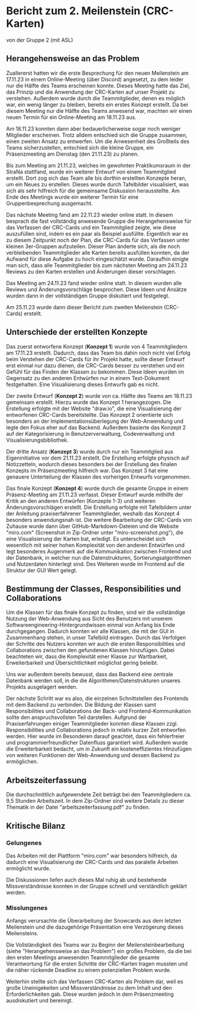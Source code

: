 # Bericht zum 2. Meilenstein (CRC-Karten)
von der Gruppe 2 (mit ASL)

## Herangehensweise an das Problem
<p>Zuallererst hatten wir die erste Besprechung für den neuen Meilenstein am 17.11.23 in einem Online-Meeting (über Discord) angesetzt, zu dem leider nur die Hälfte des Teams erscheinen konnte. Dieses Meeting hatte das Ziel, das Prinzip und die Anwendung der CRC-Karten auf unser Projekt zu verstehen. Außerdem wurde durch die Teammitglieder, denen es möglich war, ein wenig länger zu bleiben, bereits ein erstes Konzept erstellt. Da bei diesem Meeting nur die Hälfte des Teams anwesend war, machten wir einen neuen Termin für ein Online-Meeting am 18.11.23 aus.</p>
<p>Am 18.11.23 konnten dann aber bedauerlicherweise sogar noch weniger Mitglieder erscheinen. Trotz alldem entschied sich die Gruppe zusammen, einen zweiten Ansatz zu entwerfen. Um die Anwesenheit des Großteils des Teams sicherzustellen, entschied sich die kleine Gruppe, ein Präsenzmeeting am Dienstag (den 21.11.23) zu planen.</p>
<p>Bis zum Meeting am 21.11.23, welches im gewohnten Praktikumsraum in der StraNa stattfand, wurde ein weiterer Entwurf von einem Teammitglied erstellt. Dort zog sich das Team alle bis dorthin erstellten Konzepte heran, um ein Neues zu erstellen. Dieses wurde durch Tafelbilder visualisiert, was sich als sehr hilfreich für die gemeinsame Diskussion herausstellte. Am Ende des Meetings wurde ein weiterer Termin für eine Gruppenbesprechung ausgemacht.</p>
<p>Das nächste Meeting fand am 22.11.23 wieder online statt. In diesem besprach die fast vollständig anwesende Gruppe die Herangehensweise für das Verfassen der CRC-Cards und ein Teammitglied zeigte, wie diese auszufüllen sind, indem es ein paar als Beispiel ausfüllte. Eigentlich war es zu diesem Zeitpunkt noch der Plan, die CRC-Cards für das Verfassen unter kleinen 3er-Gruppen aufzuteilen. Dieser Plan änderte sich, als die noch verbleibenden Teammitglieder alle Karten bereits ausfüllen konnten, da der Aufwand für diese Aufgabe zu hoch eingeschätzt wurde. Daraufhin einigte man sich, dass alle Teammitglieder bis zum nächsten Meeting am 24.11.23 Reviews zu den Karten erstellen und Änderungen dieser vorschlagen.</p>
<p>Das Meeting am 24.11.23 fand wieder online statt. In diesem wurden alle Reviews und Änderungsvorschläge besprochen. Diese Ideen und Ansätze wurden dann in der vollständigen Gruppe diskutiert und festgelegt.</p>
<p>Am 25.11.23 wurde dann dieser Bericht zum zweiten Meilenstein (CRC-Cards) erstellt.</p>

## Unterschiede der erstellten Konzepte
<p>Das zuerst entworfene Konzept (<b>Konzept 1</b>) wurde von 4 Teammitgliedern am 17.11.23 erstellt. Dadurch, dass das Team bis dahin noch nicht viel Erfolg beim Verstehen der CRC-Cards für ihr Projekt hatte, sollte dieser Entwurf erst einmal nur dazu dienen, die CRC-Cards besser zu verstehen und ein Gefühl für das Finden der Klassen zu bekommen. Diese Ideen wurden im Gegensatz zu den anderen Entwürfen nur in einem Text-Dokument festgehalten. Eine Visualisierung dieses Entwurfs gab es nicht.</p>
<p>Der zweite Entwurf (<b>Konzept 2</b>) wurde von ca. Hälfte des Teams am 18.11.23 gemeinsam erstellt. Hierzu wurde das Konzept 1 herangezogen. Die Erstellung erfolgte mit der Website "draw.io", die eine Visualisierung der entworfenen CRC-Cards bereitstellte. Das Konzept 2 orientierte sich besonders an der Implementationsüberlegung der Web-Anwendung und legte den Fokus eher auf das Backend. Außerdem basierte das Konzept 2 auf der Kategorisierung in Benutzerverwaltung, Codeverwaltung und Visualisierungsbibliothek.</p>
<p>Der dritte Ansatz (<b>Konzept 3</b>) wurde durch nur ein Teammitglied aus Eigeninitiative vor dem 21.11.23 erstellt. Die Erstellung erfolgte physisch auf Notizzetteln, wodurch dieses besonders bei der Erstellung des finalen Konzepts im Präsenzmeeting hilfreich war. Das Konzept 3 hat eine genauere Unterteilung der Klassen des vorherigen Entwurfs vorgenommen.</p>
<p>Das finale Konzept (<b>Konzept 4</b>) wurde durch die gesamte Gruppe in einem Präsenz-Meeting am 21.11.23 verfasst. Dieser Entwurf wurde mithilfe der Kritik an den anderen Entwürfen (Konzepte 1-3) und weiteren Änderungsvorschlägen erstellt. Die Erstellung erfolgte mit Tafelbildern unter der Anleitung praxiserfahrener Teammitglieder, weshalb das Konzept 4 besonders anwendungsnah ist. Die weitere Bearbeitung der CRC-Cards von Zuhause wurde dann über GitHub-Markdown-Dateien und die Website "miro.com" (Screenshot in Zip-Ordner unter "miro-screenshot.png"), die eine Visualisierung der Karten bat, erledigt. Es unterscheidet sich wesentlich mit seiner hohen Komplexität von den anderen Entwürfen und legt besonderes Augenmerk auf die Kommunikation zwischen Frontend und der Datenbank, in welcher nun die Datenstrukturen, Sortierungsalgorithmen und Nutzerdaten hinterlegt sind. Des Weiteren wurde im Frontend auf die Struktur der GUI Wert gelegt.</p>

## Bestimmung der Classes, Responsibilities und Collaborations
<p>Um die Klassen für das finale Konzept zu finden, sind wir die vollständige Nutzung der Web-Anwendung aus Sicht des Benutzers mit unserem Softwareengineering-Hintergrundwissen einmal von Anfang bis Ende durchgegangen. Dadurch konnten wir alle Klassen, die mit der GUI in Zusammenhang stehen, in unser Tafelbild eintragen. Durch das Verfolgen der Schritte des Nutzers konnten wir auch die ersten Responsibilities und Collaborations zwischen den gefundenen Klassen hinzufügen. Dabei beachteten wir, dass die Komplexität einer Klasse zur Wartbarkeit, Erweiterbarkeit und Übersichtlichkeit möglichst gering beleibt.</p>
<p>Uns war außerdem bereits bewusst, dass das Backend eine zentrale Datenbank werden soll, in die die Algorithmen/Datenstrukturen unseres Projekts ausgelagert werden.</p>
<p>Der nächste Schritt war es also, die einzelnen Schnittstellen des Frontends mit dem Backend zu verbinden. Die Bildung der Klassen samt Responsibilities und Collaborations der Back- und Frontend-Kommunikation sollte den anspruchsvollsten Teil darstellen. Aufgrund der Praxiserfahrungen einiger Teammitglieder konnten diese Klassen zzgl. Responsibilities und Collaborations jedoch in relativ kurzer Zeit entworfen werden. Hier wurde im Besonderen darauf geachtet, dass ein fehlerfreier und programmierfreundlicher Datenfluss garantiert wird. Außerdem wurde die Erweiterbarkeit bedacht, um in Zukunft ein kosteneffizientes Hinzufügen von weiteren Funktionen der Web-Anwendung und dessen Backend zu ermöglichen.</p>

## Arbeitszeiterfassung
Die durchschnittlich aufgewendete Zeit beträgt bei den Teammitgliedern ca. 9,5 Stunden Arbeitszeit. In dem Zip-Ordner sind weitere Details zu dieser Thematik in der Datei "arbeitszeiterfassung.pdf" zu finden.

## Kritische Bilanz
### Gelungenes
<p>Das Arbeiten mit der Plattform "miro.com" war besonders hilfreich, da dadurch eine Visualisierung der CRC-Cards und das paralelle Arbeiten ermöglicht wurde.</p>
<p>Die Diskussionen liefen auch dieses Mal ruhig ab und bestehende Missverständnisse konnten in der Gruppe schnell und verständlich geklärt werden.</p>

### Misslungenes
<p>Anfangs verursachte die Überarbeitung der Snowcards aus dem letzten Meilenstein und die dazugehörige Präsentation eine Verzögerung dieses Meilensteins.</p>
<p>Die Vollständigkeit des Teams war zu Beginn der Meilensteinbearbeitung (siehe "Herangehensweise an das Problem") ein großes Problem, da die bei den ersten Meetings anwesenden Teammitglieder die gesamte Verantwortung für die ersten Schritte der CRC-Karten tragen mussten und die näher rückende Deadline zu einem potenziellen Problem wurde.</p>
<p>Weiterhin stellte sich das Verfassen CRC-Karten als Problem dar, weil es große Uneinigekeiten und Missverständnisse zu dem Inhalt und den Erforderlichkeiten gab. Diese wurden jedoch in dem Präsenzmeeting ausdiskutiert und bereinigt.</p>